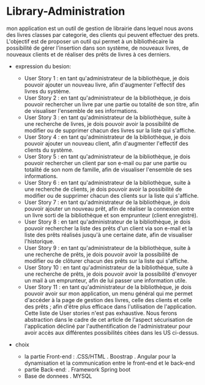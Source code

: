 # Library-Administration
mon application est un outil de gestion de librairie dans lequel nous avons des livres classes par categorie, des clients qui peuvent effectuer des prets. 
L'objectif est de proposer un outil qui permet à un bibliothécaire la possibilité de gérer l'insertion dans son système, de nouveaux livres, de nouveaux clients et de réaliser des prêts de livres à ces derniers.
* expression du besion:
  - User Story 1 : en tant qu'administrateur de la bibliothèque, je dois pouvoir ajouter un nouveau livre, afin d'augmenter l'effectif des livres du système.
  - User Story 2 : en tant qu'administrateur de la bibliothèque, je dois pouvoir rechercher un livre par une partie ou totalité de son titre, afin de visualiser l'ensemble de ses informations.
  - User Story 3 : en tant qu'administrateur de la bibliothèque, suite à une recherche de livres, je dois pouvoir avoir la possibilité de modifier ou de supprimer chacun des livres sur la liste qui s'affiche.
  - User Story 4 : en tant qu'administrateur de la bibliothèque, je dois pouvoir ajouter un nouveau client, afin d'augmenter l'effectif des clients du système.
  - User Story 5 : en tant qu'administrateur de la bibliothèque, je dois pouvoir rechercher un client par son e-mail ou par une partie ou totalité de son nom de famille, afin de visualiser l'ensemble de ses informations.
  - User Story 6 : en tant qu'administrateur de la bibliothèque, suite à une recherche de clients, je dois pouvoir avoir la possibilité de modifier ou de supprimer chacun des clients sur la liste qui s'affiche.
  - User Story 7 : en tant qu'administrateur de la bibliothèque, je dois pouvoir ajouter un nouveau prêt, afin de réaliser la connexion entre un livre sorti de la bibliothèque et son emprunteur (client enregistré).
  - User Story 8 : en tant qu'administrateur de la bibliothèque, je dois pouvoir rechercher la liste des prêts d'un client via son e-mail et la liste des prêts réalisés jusqu'à une certaine date, afin de visualiser l'historique.
  - User Story 9 : en tant qu'administrateur de la bibliothèque, suite à une recherche de prêts, je dois pouvoir avoir la possibilité de modifier ou de clôturer chacun des prêts sur la liste qui s'affiche.
  - User Story 10 : en tant qu'administrateur de la bibliothèque, suite à une recherche de prêts, je dois pouvoir avoir la possibilité d'envoyer un mail à un emprunteur, afin de lui passer une information utile.
  - User Story 11 : en tant qu'administrateur de la bibliothèque, je dois pouvoir avoir sur mon application, un menu général qui me permet d'accéder à la page de gestion des livres, celle des clients et celle des prêts ; afin d'être plus efficace dans l'utilisation de l'application.
Cette liste de User stories n'est pas exhaustive. Nous ferons abstraction dans le cadre de cet article de l'aspect sécurisation de l'application décliné par l'authentification de l'administrateur pour avoir accès aux différentes possibilités citées dans les US ci-dessus.

* choix
  - la partie Front-end :
      .CSS/HTML
      . Boostrap
      . Angular pour la dynamisation et la communication entre le front-end et le back-end
  - partie Back-end:
      . Framework Spring boot
  - Base de donnees
      . MYSQL

